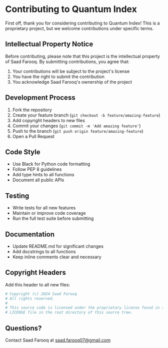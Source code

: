 # Contributing to Quantum Index

First off, thank you for considering contributing to Quantum Index! This is a proprietary project, but we welcome contributions under specific terms.

## Intellectual Property Notice
Before contributing, please note that this project is the intellectual property of Saad Farooq. By submitting contributions, you agree that:

1. Your contributions will be subject to the project's license
2. You have the right to submit the contribution
3. You acknowledge Saad Farooq's ownership of the project

## Development Process
1. Fork the repository
2. Create your feature branch (`git checkout -b feature/amazing-feature`)
3. Add copyright headers to new files
4. Commit your changes (`git commit -m 'Add amazing feature'`)
5. Push to the branch (`git push origin feature/amazing-feature`)
6. Open a Pull Request

## Code Style
- Use Black for Python code formatting
- Follow PEP 8 guidelines
- Add type hints to all functions
- Document all public APIs

## Testing
- Write tests for all new features
- Maintain or improve code coverage
- Run the full test suite before submitting

## Documentation
- Update README.md for significant changes
- Add docstrings to all functions
- Keep inline comments clear and necessary

## Copyright Headers
Add this header to all new files:
```python
# Copyright (c) 2024 Saad Farooq
# All rights reserved.
#
# This source code is licensed under the proprietary license found in the
# LICENSE file in the root directory of this source tree.
```

## Questions?
Contact Saad Farooq at saad.farooq07@gmail.com
